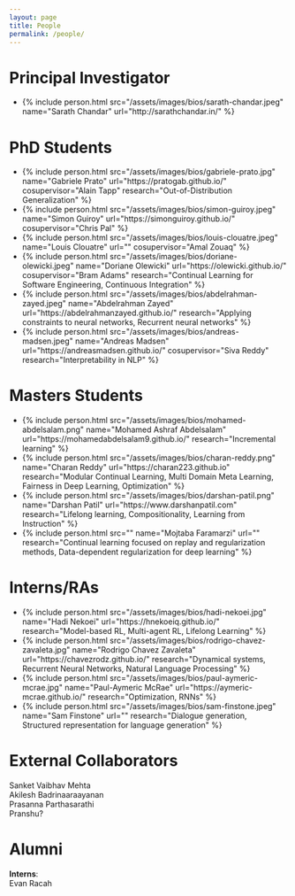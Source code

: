 ```yaml
---
layout: page
title: People
permalink: /people/
---
```

<!-- <style type="text/css">
.bio {
  display: block;
  margin-right: 20px;
  float: left;
  width: 150px;
}
</style> -->

# Principal Investigator
<!-- ![](/assets/images/bios/sarath-chandar.jpeg){:height="125px"}  
[Sarath Chandar](http://sarathchandar.in/) -->
<link rel="stylesheet" type="style/css" href="/assets/css/style.css">

<ul class='people'>
<li>
{% include person.html src="/assets/images/bios/sarath-chandar.jpeg" name="Sarath Chandar" url="http://sarathchandar.in/" %}
</li>
</ul>
<!-- |![]("/assets/images/bios/sarath-chandar.jpeg")|| -->

# PhD Students

<ul class='people'>
<li>
{% include person.html 
    src="/assets/images/bios/gabriele-prato.jpg" 
    name="Gabriele Prato" 
    url="https://pratogab.github.io/"
    cosupervisor="Alain Tapp"
    research="Out-of-Distribution Generalization"
%}
</li>
<li>
{% include person.html
    src="/assets/images/bios/simon-guiroy.jpeg"
    name="Simon Guiroy"
    url="https://simonguiroy.github.io/"
    cosupervisor="Chris Pal"
%}
</li>
<li>
{% include person.html
    src="/assets/images/bios/louis-clouatre.jpeg"
    name="Louis Clouatre"
    url=""
    cosupervisor="Amal Zouaq"
%}
</li>
<li>
{% include person.html
    src="/assets/images/bios/doriane-olewicki.jpeg"
    name="Doriane Olewicki"
    url="https://olewicki.github.io/"
    cosupervisor="Bram Adams"
    research="Continual Learning for Software Engineering, Continuous Integration"
%}
</li>
<li>
{% include person.html
    src="/assets/images/bios/abdelrahman-zayed.jpeg"
    name="Abdelrahman Zayed"
    url="https://abdelrahmanzayed.github.io/"
    research="Applying constraints to neural networks, Recurrent neural networks"
%}
</li>
<li>
{% include person.html
    src="/assets/images/bios/andreas-madsen.jpeg"
    name="Andreas Madsen"
    url="https://andreasmadsen.github.io/"
    cosupervisor="Siva Reddy"
    research="Interpretability in NLP"
%}
</li>
</ul>


# Masters Students
<ul class='people'>
<li>
{% include person.html
    src="/assets/images/bios/mohamed-abdelsalam.png"
    name="Mohamed Ashraf Abdelsalam"
    url="https://mohamedabdelsalam9.github.io/" 
    research="Incremental learning"
%}
</li>
<li>
{% include person.html
    src="/assets/images/bios/charan-reddy.png"
    name="Charan Reddy"
    url="https://charan223.github.io"
    research="Modular Continual Learning, Multi Domain Meta Learning, Fairness in Deep Learning, Optimization"
%}
</li>
<li>
{% include person.html
    src="/assets/images/bios/darshan-patil.png"
    name="Darshan Patil"
    url="https://www.darshanpatil.com"
    research="Lifelong learning, Compositionality, Learning from Instruction"
%}
</li>
<li>
{% include person.html
    src=""
    name="Mojtaba Faramarzi"
    url=""
    research="Continual learning focused on replay and regularization methods, Data-dependent regularization for deep learning"
%}
</li>
</ul>

# Interns/RAs
<ul class='people'>
<li>
{% include person.html
    src="/assets/images/bios/hadi-nekoei.jpg"
    name="Hadi Nekoei"
    url="https://hnekoeiq.github.io/" 
    research="Model-based RL, Multi-agent RL, Lifelong Learning"
%}
</li>
<li>
{% include person.html
    src="/assets/images/bios/rodrigo-chavez-zavaleta.jpg"
    name="Rodrigo Chavez Zavaleta"
    url="https://chavezrodz.github.io/" 
    research="Dynamical systems, Recurrent Neural Networks, Natural Language Processing"
%}
</li>
<li>
{% include person.html
    src="/assets/images/bios/paul-aymeric-mcrae.jpg"
    name="Paul-Aymeric McRae"
    url="https://aymeric-mcrae.github.io/" 
    research="Optimization, RNNs"
%}
</li>
<li>
{% include person.html
    src="/assets/images/bios/sam-finstone.jpeg"
    name="Sam Finstone"
    url="" 
    research="Dialogue generation, Structured representation for language generation"
%}
</li>
</ul>

# External Collaborators
Sanket Vaibhav Mehta  
‪Akilesh Badrinaaraayanan‬  
Prasanna Parthasarathi  
Pranshu?  

# Alumni

**Interns**:  
Evan Racah